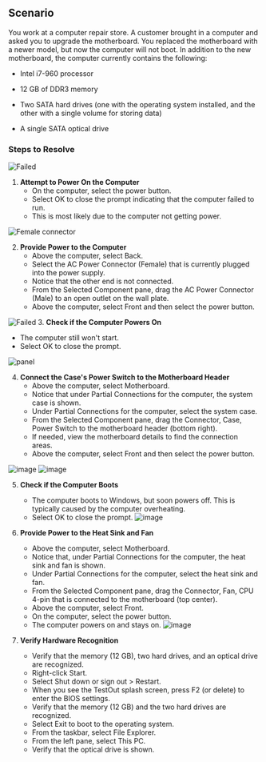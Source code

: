 ## Scenario

You work at a computer repair store. A customer brought in a computer and asked you to upgrade the motherboard. You replaced the motherboard with a newer model, but now the computer will not boot. In addition to the new motherboard, the computer currently contains the following:

- Intel i7-960 processor

- 12 GB of DDR3 memory

- Two SATA hard drives (one with the operating system installed, and the other with a single volume for storing data)

- A single SATA optical drive


### Steps to Resolve

![Failed](https://github.com/K4iju/Hardware/assets/159083256/c5c3318e-f804-4a5c-8af8-6cdd9835ee17)

1. **Attempt to Power On the Computer**
   - On the computer, select the power button.
   - Select OK to close the prompt indicating that the computer failed to run.
   - This is most likely due to the computer not getting power.

![Female connector](https://github.com/K4iju/Hardware/assets/159083256/630319f7-19a1-49f1-b62b-c37d4da8e291)

2. **Provide Power to the Computer**
   - Above the computer, select Back.
   - Select the AC Power Connector (Female) that is currently plugged into the power supply.
   - Notice that the other end is not connected.
   - From the Selected Component pane, drag the AC Power Connector (Male) to an open outlet on the wall plate.
   - Above the computer, select Front and then select the power button.

![Failed](https://github.com/K4iju/Hardware/assets/159083256/c5c3318e-f804-4a5c-8af8-6cdd9835ee17)
3. **Check if the Computer Powers On**
   - The computer still won't start.
   - Select OK to close the prompt.

![panel](https://github.com/K4iju/Hardware/assets/159083256/6f201704-9820-4cf9-9d46-4d43ea248fa9)


4. **Connect the Case's Power Switch to the Motherboard Header**
   - Above the computer, select Motherboard.
   - Notice that under Partial Connections for the computer, the system case is shown.
   - Under Partial Connections for the computer, select the system case.
   - From the Selected Component pane, drag the Connector, Case, Power Switch to the motherboard header (bottom right).
   - If needed, view the motherboard details to find the connection areas.
   - Above the computer, select Front and then select the power button.

![image](https://github.com/K4iju/Hardware/assets/159083256/8c5ba5ba-0658-459a-abf2-ce8ed920c552)
![image](https://github.com/K4iju/Hardware/assets/159083256/232e688a-3ddb-47f8-85a6-fb3054c13a9a)


5. **Check if the Computer Boots**
   - The computer boots to Windows, but soon powers off. This is typically caused by the computer overheating.
   - Select OK to close the prompt.
![image](https://github.com/K4iju/Hardware/assets/159083256/a1c3bf1c-0d1e-48bd-8004-944bb9dab291)

6. **Provide Power to the Heat Sink and Fan**
   - Above the computer, select Motherboard.
   - Notice that, under Partial Connections for the computer, the heat sink and fan is shown.
   - Under Partial Connections for the computer, select the heat sink and fan.
   - From the Selected Component pane, drag the Connector, Fan, CPU 4-pin that is connected to the motherboard (top center).
   - Above the computer, select Front.
   - On the computer, select the power button.
   - The computer powers on and stays on.
![image](https://github.com/K4iju/Hardware/assets/159083256/4be5ace2-677b-45b3-a4c0-1085f694908f)

7. **Verify Hardware Recognition**
   - Verify that the memory (12 GB), two hard drives, and an optical drive are recognized.
   - Right-click Start.
   - Select Shut down or sign out > Restart.
   - When you see the TestOut splash screen, press F2 (or delete) to enter the BIOS settings.
   - Verify that the memory (12 GB) and the two hard drives are recognized.
   - Select Exit to boot to the operating system.
   - From the taskbar, select File Explorer.
   - From the left pane, select This PC.
   - Verify that the optical drive is shown.
